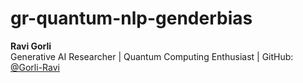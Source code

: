 # gr-quantum-nlp-genderbias
**Ravi Gorli**  
Generative AI Researcher | Quantum Computing Enthusiast | GitHub: [@Gorli-Ravi](https://github.com/Gorli-Ravi)  
